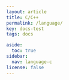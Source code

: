 ```yaml
---
layout: article
title: C/C++
permalink: /language/
key: docs-test
tags: docs

aside:
  toc: true
sidebar:
  nav: language-c
license: false
---
```

